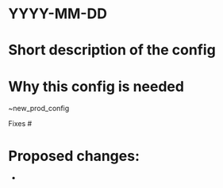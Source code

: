 <!---  
You are opening a pull request into lstmcpipe.
Please read instructions below. You may leave this message, it will be commented out in your PR.

- if you are requesting a new config to be processed, please use the New Prod Config template
- if you are proposing changes to lstmcpipe library, please use the other config

Delete the unrequired templates.

--->

<!---  
New Prod Config template
Add date and fill out the template
---> 

# YYYY-MM-DD

# Short description of the config


# Why this config is needed 


~new_prod_config



<!---  
New feature of bugfix config
---> 

Fixes #

# Proposed changes:
- 
